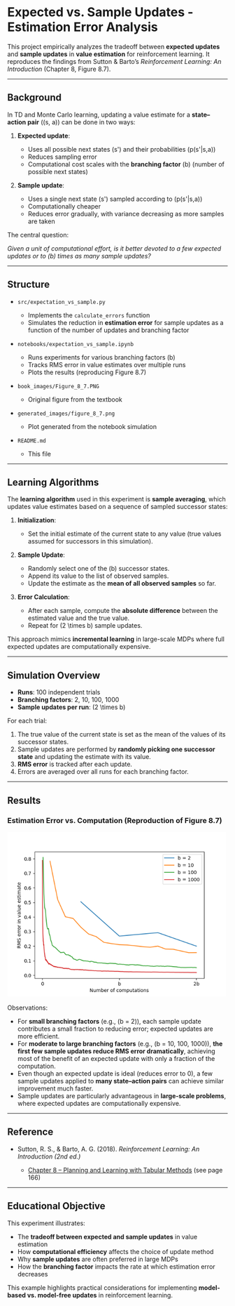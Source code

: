 # Expected vs. Sample Updates - Estimation Error Analysis

This project empirically analyzes the tradeoff between **expected updates** and **sample updates** in **value estimation** for reinforcement learning. It reproduces the findings from Sutton & Barto’s *Reinforcement Learning: An Introduction* (Chapter 8, Figure 8.7).

---

## Background

In TD and Monte Carlo learning, updating a value estimate for a **state–action pair** ((s, a)) can be done in two ways:

1. **Expected update**:

   * Uses all possible next states (s') and their probabilities (p(s'|s,a))
   * Reduces sampling error
   * Computational cost scales with the **branching factor** (b) (number of possible next states)

2. **Sample update**:

   * Uses a single next state (s') sampled according to (p(s'|s,a))
   * Computationally cheaper
   * Reduces error gradually, with variance decreasing as more samples are taken

The central question:

*Given a unit of computational effort, is it better devoted to a few expected updates or to (b) times as many sample updates?*

---

## Structure

* `src/expectation_vs_sample.py`

  * Implements the `calculate_errors` function
  * Simulates the reduction in **estimation error** for sample updates as a function of the number of updates and branching factor

* `notebooks/expectation_vs_sample.ipynb`

  * Runs experiments for various branching factors (b)
  * Tracks RMS error in value estimates over multiple runs
  * Plots the results (reproducing Figure 8.7)

* `book_images/Figure_8_7.PNG`

  * Original figure from the textbook

* `generated_images/figure_8_7.png`

  * Plot generated from the notebook simulation

* `README.md`

  * This file

---

## Learning Algorithms

The **learning algorithm** used in this experiment is **sample averaging**, which updates value estimates based on a sequence of sampled successor states:

1. **Initialization**:

   * Set the initial estimate of the current state to any value (true values assumed for successors in this simulation).

2. **Sample Update**:

   * Randomly select one of the (b) successor states.
   * Append its value to the list of observed samples.
   * Update the estimate as the **mean of all observed samples** so far.

3. **Error Calculation**:

   * After each sample, compute the **absolute difference** between the estimated value and the true value.
   * Repeat for (2 \times b) sample updates.

This approach mimics **incremental learning** in large-scale MDPs where full expected updates are computationally expensive.

---

## Simulation Overview

* **Runs**: 100 independent trials
* **Branching factors**: 2, 10, 100, 1000
* **Sample updates per run**: (2 \times b)

For each trial:

1. The true value of the current state is set as the mean of the values of its successor states.
2. Sample updates are performed by **randomly picking one successor state** and updating the estimate with its value.
3. **RMS error** is tracked after each update.
4. Errors are averaged over all runs for each branching factor.

---

## Results

### Estimation Error vs. Computation (Reproduction of Figure 8.7)

<img src="generated_images/figure_8_7.png" width="500"/>


Observations:

* For **small branching factors** (e.g., (b = 2)), each sample update contributes a small fraction to reducing error; expected updates are more efficient.
* For **moderate to large branching factors** (e.g., (b = 10, 100, 1000)), **the first few sample updates reduce RMS error dramatically**, achieving most of the benefit of an expected update with only a fraction of the computation.
* Even though an expected update is ideal (reduces error to 0), a few sample updates applied to **many state–action pairs** can achieve similar improvement much faster.
* Sample updates are particularly advantageous in **large-scale problems**, where expected updates are computationally expensive.

---

## Reference

* Sutton, R. S., & Barto, A. G. (2018). *Reinforcement Learning: An Introduction (2nd ed.)*

  * [Chapter 8 – Planning and Learning with Tabular Methods](http://incompleteideas.net/book/RLbook2020.pdf#page=200) (see page 166)
---

## Educational Objective

This experiment illustrates:

* The **tradeoff between expected and sample updates** in value estimation
* How **computational efficiency** affects the choice of update method
* Why **sample updates** are often preferred in large MDPs
* How the **branching factor** impacts the rate at which estimation error decreases

This example highlights practical considerations for implementing **model-based vs. model-free updates** in reinforcement learning.
